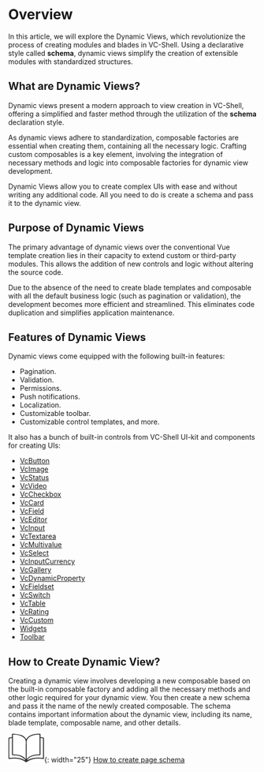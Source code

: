 # Overview

In this article, we will explore the Dynamic Views, which revolutionize the process of creating modules and blades in VC-Shell. Using a declarative style called **schema**, dynamic views simplify the creation of extensible modules with standardized structures.

## What are Dynamic Views?

Dynamic views present a modern approach to view creation in VC-Shell, offering a simplified and faster method through the utilization of the **schema** declaration style.

As dynamic views adhere to standardization, composable factories are essential when creating them, containing all the necessary logic. Crafting custom composables is a key element, involving the integration of necessary methods and logic into composable factories for dynamic view development.

Dynamic Views allow you to create complex UIs with ease and without writing any additional code. All you need to do is create a schema and pass it to the dynamic view.

## Purpose of Dynamic Views

The primary advantage of dynamic views over the conventional Vue template creation lies in their capacity to extend custom or third-party modules. This allows the addition of new controls and logic without altering the source code.

Due to the absence of the need to create blade templates and composable with all the default business logic (such as pagination or validation), the development becomes more efficient and streamlined. This eliminates code duplication and simplifies application maintenance.

## Features of Dynamic Views

Dynamic views come equipped with the following built-in features:

* Pagination.
* Validation.
* Permissions.
* Push notifications.
* Localization.
* Customizable toolbar.
* Customizable control templates, and more.

It also has a bunch of built-in controls from VC-Shell UI-kit and components for creating UIs:

- [VcButton](../controls/VcButton.md)
- [VcImage](../controls/VcImage.md)
- [VcStatus](../controls/VcStatus.md)
- [VcVideo](../controls/VcVideo.md)
- [VcCheckbox](../controls/VcCheckbox.md)
- [VcCard](../controls/VcCard.md)
- [VcField](../controls/VcField.md)
- [VcEditor](../controls/VcEditor.md)
- [VcInput](../controls/VcInput.md)
- [VcTextarea](../controls/VcTextarea.md)
- [VcMultivalue](../controls/VcMultivalue.md)
- [VcSelect](../controls/VcSelect.md)
- [VcInputCurrency](../controls/VcInputCurrency.md)
- [VcGallery](../controls/VcGallery.md)
- [VcDynamicProperty](../controls/VcDynamicProperty.md)
- [VcFieldset](../controls/VcFieldset.md)
- [VcSwitch](../controls/VcSwitch.md)
- [VcTable](../controls/VcTable.md)
- [VcRating](../controls/VcRating.md)
- [VcCustom](../controls/VcCustom.md)
- [Widgets](../controls/Widgets.md)
- [Toolbar](../controls/Toolbar.md)

## How to Create Dynamic View?

Creating a dynamic view involves developing a new composable based on the built-in composable factory and adding all the necessary methods and other logic required for your dynamic view. You then create a new schema and pass it the name of the newly created composable. The schema contains important information about the dynamic view, including its name, blade template, composable name, and other details.

![Readmore](../../../media/readmore.png){: width="25"} [How to create page schema](Creating-Page-Schema.md)
